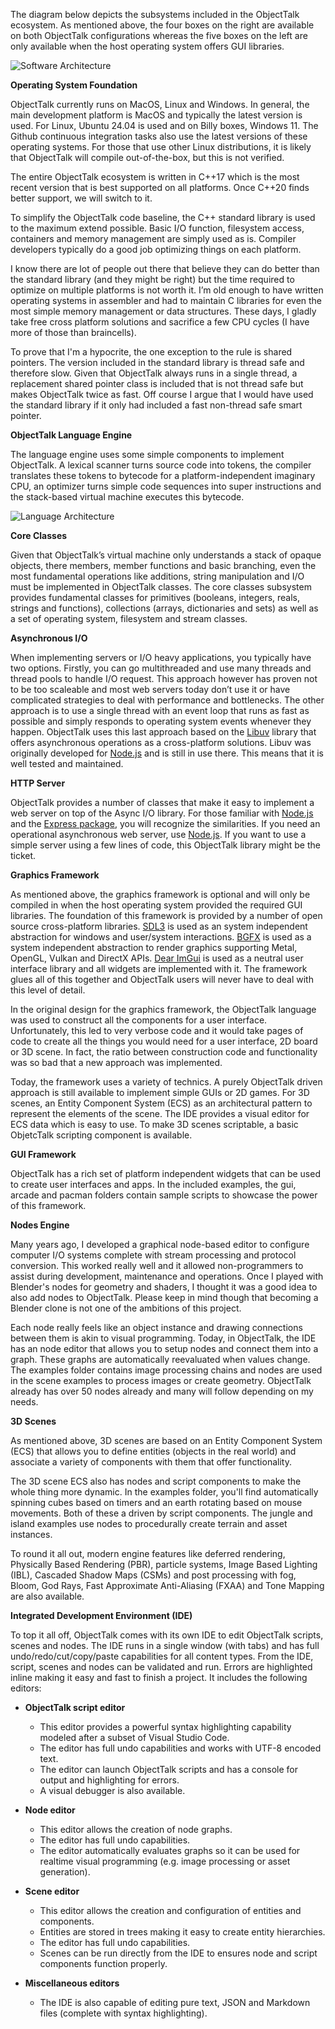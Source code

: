 The diagram below depicts the subsystems included in the ObjectTalk ecosystem.
As mentioned above, the four boxes on the right are available on both ObjectTalk
configurations whereas the five boxes on the left are only available when the
host operating system offers GUI libraries.

![Software Architecture](img/software-architecture.png)

**Operating System Foundation**

ObjectTalk currently runs on MacOS, Linux and Windows. In general, the main development
platform is MacOS and typically the latest version is used.
For Linux, Ubuntu 24.04 is used and on Billy boxes, Windows 11. The Github continuous
integration tasks also use the latest versions of these operating systems. For those
that use other Linux distributions, it is likely that ObjectTalk will compile out-of-the-box,
but this is not verified.

The entire ObjectTalk ecosystem is written in C++17 which is the most recent version that
is best supported on all platforms. Once C++20 finds better support, we will switch to it.

To simplify the ObjectTalk code baseline, the C++ standard library is used to the maximum
extend possible. Basic I/O function, filesystem access, containers and memory management
are simply used as is. Compiler developers typically do a good job optimizing things on each platform.

I know there are lot of people out there that believe they can do better than the standard library
(and they might be right) but the time required to optimize on multiple platforms is not worth it.
I’m old enough to have written operating systems in assembler and had to maintain C libraries
for even the most simple memory management or data structures. These days, I gladly take free
cross platform solutions and sacrifice a few CPU cycles (I have more of those than braincells).

To prove that I'm a hypocrite, the one exception to the rule is shared pointers. The version
included in the standard library is thread safe and therefore slow. Given that ObjectTalk always
runs in a single thread, a replacement shared pointer class is included that is not thread safe but
makes ObjectTalk twice as fast. Off course I argue that I would have used the standard library
if it only had included a fast non-thread safe smart pointer.

**ObjectTalk Language Engine**

The language engine uses some simple components to implement ObjectTalk. A lexical scanner turns
source code into tokens, the compiler translates these tokens to bytecode for a platform-independent
imaginary CPU, an optimizer turns simple code sequences into super instructions and the stack-based
virtual machine executes this bytecode.

![Language Architecture](img/language-architecture.png)

**Core Classes**

Given that ObjectTalk’s virtual machine only understands a stack of opaque objects, there members,
member functions and basic branching, even the most fundamental operations like additions,
string manipulation and I/O must be implemented in ObjectTalk classes. The core classes subsystem
provides fundamental classes for primitives (booleans, integers, reals, strings and functions),
collections (arrays, dictionaries and sets) as well as a set of operating system, filesystem and
stream classes.

**Asynchronous I/O**

When implementing servers or I/O heavy applications, you typically have two options. Firstly,
you can go multithreaded and use many threads and thread pools to handle I/O request.
This approach however has proven not to be too scaleable and most web servers today don’t use it
or have complicated strategies to deal with performance and bottlenecks. The other approach is
to use a single thread with an event loop that runs as fast as possible and simply responds to
operating system events whenever they happen. ObjectTalk uses this last approach based on the
[Libuv](http://docs.libuv.org/) library that offers asynchronous operations as a cross-platform
solutions. Libuv was originally developed for [Node.js](https://nodejs.org/) and is still in use
there. This means that it is well tested and maintained.

**HTTP Server**

ObjectTalk provides a number of classes that make it easy to implement a web server on top of
the Async I/O library. For those familiar with [Node.js](https://nodejs.org/) and the
[Express package](https://expressjs.com), you will recognize the similarities. If you need an
operational asynchronous web server, use [Node.js](https://nodejs.org/). If you want to use a
simple server using a few lines of code, this ObjectTalk library might be the ticket.

**Graphics Framework**

As mentioned above, the graphics framework is optional and will only be compiled in when the
host operating system provided the required GUI libraries. The foundation of this framework
is provided by a number of open source cross-platform libraries. [SDL3](https://github.com/libsdl-org/SDL)
is used as an system independent abstraction for windows and user/system interactions.
[BGFX](https://github.com/bkaradzic/bgfx) is used as a system independent abstraction to render
graphics supporting Metal, OpenGL, Vulkan and DirectX APIs. [Dear ImGui](https://github.com/ocornut/imgui)
is used as a neutral user interface library and all widgets are implemented with it.
The framework glues all of this together and ObjectTalk users will never have to deal with this level of detail.

In the original design for the graphics framework, the ObjectTalk language was used to construct all
the components for a user interface. Unfortunately, this led to very verbose code and it would take
pages of code to create all the things you would need for a user interface, 2D board or 3D scene.
In fact, the ratio between construction code and functionality was so bad that a new approach was implemented.

Today, the framework uses a variety of technics. A purely ObjectTalk driven approach is still
available to implement simple GUIs or 2D games. For 3D scenes, an Entity Component System (ECS)
as an architectural pattern to represent the elements of the scene. The IDE provides a visual
editor for ECS data which is easy to use. To make 3D scenes scriptable, a basic ObjetcTalk scripting
component is available.

**GUI Framework**

ObjectTalk has a rich set of platform independent widgets that can be used to create user interfaces and apps.
In the included examples, the gui, arcade and pacman folders contain sample scripts to showcase
the power of this framework.

**Nodes Engine**

Many years ago, I developed a graphical node-based editor to configure computer I/O systems complete
with stream processing and protocol conversion. This worked really well and it allowed non-programmers
to assist during development, maintenance and operations. Once I played with Blender's nodes for geometry
and shaders, I thought it was a good idea to also add nodes to ObjectTalk. Please keep in mind though
that becoming a Blender clone is not one of the ambitions of this project.

Each node really feels like an object instance and drawing connections between them is akin to visual
programming. Today, in ObjectTalk, the IDE has an node editor that allows you to setup nodes and connect
them into a graph. These graphs are automatically reevaluated when values change. The examples folder
contains image processing chains and nodes are used in the scene examples to process images or create geometry.
ObjectTalk already has over 50 nodes already and many will follow depending on my needs.

**3D Scenes**

As mentioned above, 3D scenes are based on an Entity Component System (ECS) that allows you to define
entities (objects in the real world) and associate a variety of components with them that offer functionality.

The 3D scene ECS also has nodes and script components to make the whole thing more dynamic. In the
examples folder, you'll find automatically spinning cubes based on timers and an earth rotating based
on mouse movements. Both of these a driven by script components. The jungle and island examples use
nodes to procedurally create terrain and asset instances.

To round it all out, modern engine features like deferred rendering, Physically Based Rendering (PBR),
particle systems, Image Based Lighting (IBL), Cascaded Shadow Maps (CSMs) and post processing with fog,
Bloom, God Rays, Fast Approximate Anti-Aliasing (FXAA) and Tone Mapping are also available.

**Integrated Development Environment (IDE)**

To top it all off, ObjectTalk comes with its own IDE to edit ObjectTalk scripts, scenes and nodes.
The IDE runs in a single window (with tabs) and has full undo/redo/cut/copy/paste capabilities
for all content types. From the IDE, script, scenes and nodes can be validated and run.
Errors are highlighted inline making it easy and fast to finish a project. It includes the
following editors:

- **ObjectTalk script editor**
	- This editor provides a powerful syntax highlighting capability modeled after a subset of Visual Studio Code.
	- The editor has full undo capabilities and works with UTF-8 encoded text.
	- The editor can launch ObjectTalk scripts and has a console for output and highlighting for errors.
	- A visual debugger is also available.

- **Node editor**
	- This editor allows the creation of node graphs.
	- The editor has full undo capabilities.
	- The editor automatically evaluates graphs so it can be used for realtime visual programming (e.g. image processing or asset generation).

- **Scene editor**
	- This editor allows the creation and configuration of entities and components.
	- Entities are stored in trees making it easy to create entity hierarchies.
	- The editor has full undo capabilities.
	- Scenes can be run directly from the IDE to ensures node and script components function properly.

- **Miscellaneous editors**
	- The IDE is also capable of editing pure text, JSON and Markdown files (complete with syntax highlighting).
